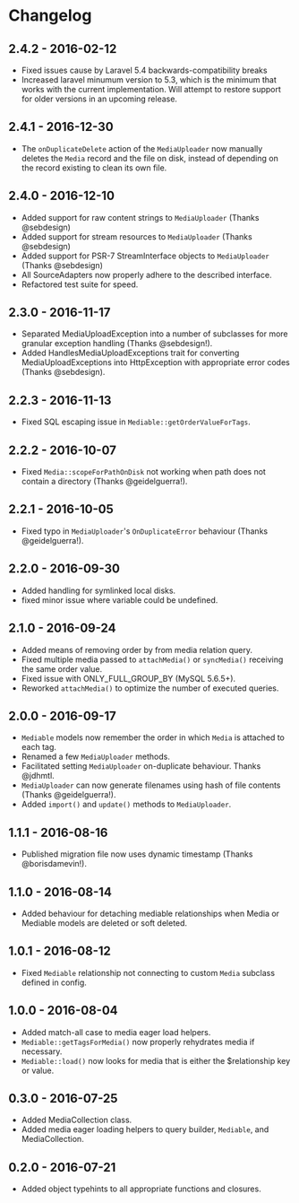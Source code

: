 # Changelog

## 2.4.2 - 2016-02-12
- Fixed issues cause by Laravel 5.4 backwards-compatibility breaks
- Increased laravel minumum version to 5.3, which is the minimum that works with the current implementation. Will attempt to restore support for older versions in an upcoming release.


## 2.4.1 - 2016-12-30
- The `onDuplicateDelete` action of the `MediaUploader` now manually deletes the `Media` record and the file on disk, instead of depending on the record existing to clean its own file.

## 2.4.0 - 2016-12-10
- Added support for raw content strings to `MediaUploader` (Thanks @sebdesign)
- Added support for stream resources to `MediaUploader` (Thanks @sebdesign)
- Added support for PSR-7 StreamInterface objects to `MediaUploader` (Thanks @sebdesign)
- All SourceAdapters now properly adhere to the described interface.
- Refactored test suite for speed.

## 2.3.0 - 2016-11-17
- Separated MediaUploadException into a number of subclasses for more granular exception handling (Thanks @sebdesign!).
- Added HandlesMediaUploadExceptions trait for converting MediaUploadExceptions into HttpException with appropriate error codes (Thanks @sebdesign).

## 2.2.3 - 2016-11-13
- Fixed SQL escaping issue in `Mediable::getOrderValueForTags`.

## 2.2.2 - 2016-10-07
- Fixed `Media::scopeForPathOnDisk` not working when path does not contain a directory (Thanks @geidelguerra!).

## 2.2.1 - 2016-10-05
- Fixed typo in `MediaUploader`'s `OnDuplicateError` behaviour (Thanks @geidelguerra!).

## 2.2.0 - 2016-09-30
- Added handling for symlinked local disks.
- fixed minor issue where variable could be undefined.

## 2.1.0 - 2016-09-24
- Added means of removing order by from media relation query.
- Fixed multiple media passed to `attachMedia()` or `syncMedia()` receiving the same order value.
- Fixed issue with ONLY_FULL_GROUP_BY (MySQL 5.6.5+).
- Reworked `attachMedia()` to optimize the number of executed queries.


## 2.0.0 - 2016-09-17
- `Mediable` models now remember the order in which `Media` is attached to each tag.
- Renamed a few `MediaUploader` methods.
- Facilitated setting `MediaUploader` on-duplicate behaviour. Thanks @jdhmtl.
- `MediaUploader` can now generate filenames using hash of file contents (Thanks @geidelguerra!).
- Added `import()` and `update()` methods to `MediaUploader`.

## 1.1.1 - 2016-08-16
- Published migration file now uses dynamic timestamp (Thanks @borisdamevin!).

## 1.1.0 - 2016-08-14
- Added behaviour for detaching mediable relationships when Media or Mediable models are deleted or soft deleted.

## 1.0.1 - 2016-08-12
- Fixed `Mediable` relationship not connecting to custom `Media` subclass defined in config.

## 1.0.0 - 2016-08-04
- Added match-all case to media eager load helpers.
- `Mediable::getTagsForMedia()` now properly rehydrates media if necessary.
- `Mediable::load()` now looks for media that is either the $relationship key or value.

## 0.3.0 - 2016-07-25
- Added MediaCollection class.
- Added media eager loading helpers to query builder, `Mediable`, and MediaCollection.

## 0.2.0 - 2016-07-21
- Added object typehints to all appropriate functions and closures.
